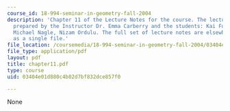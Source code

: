 ```yaml
---
course_id: 18-994-seminar-in-geometry-fall-2004
description: 'Chapter 11 of the Lecture Notes for the course. The lecture notes were
  prepared by the Instructor Dr. Emma Carberry and the students: Kai Fung, David Glasser,
  Michael Nagle, Nizam Ordulu. The full set of lecture notes are elsewhere available
  as a single file.'
file_location: /coursemedia/18-994-seminar-in-geometry-fall-2004/03404e01d880c4b02d7bf832dce857f0_chapter11.pdf
file_type: application/pdf
layout: pdf
title: chapter11.pdf
type: course
uid: 03404e01d880c4b02d7bf832dce857f0

---
```

None